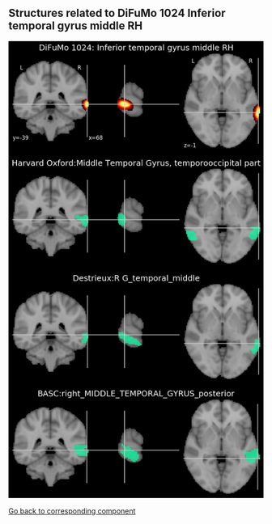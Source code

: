 


## Structures related to DiFuMo 1024 Inferior temporal gyrus middle RH

![532](532.jpg "Structures related to DiFuMo 1024 Inferior temporal gyrus middle RH")

[Go back to corresponding component](https://parietal-inria.github.io/DiFuMo/1024/html/532.html)